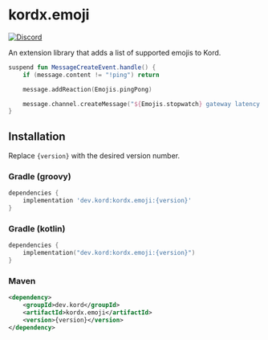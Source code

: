 # kordx.emoji

[![Discord](https://img.shields.io/discord/556525343595298817.svg?color=&label=Kord&logo=discord&style=for-the-badge)](https://discord.gg/6jcx5ev)

An extension library that adds a list of supported emojis to Kord.

```kotlin
suspend fun MessageCreateEvent.handle() {
    if (message.content != "!ping") return

    message.addReaction(Emojis.pingPong)

    message.channel.createMessage("${Emojis.stopwatch} gateway latency is:${kord.gateway.ping.toLongMilliseconds()} ms")
}
```

## Installation
Replace `{version}` with the desired version number.

### Gradle (groovy)
```groovy
dependencies {
    implementation 'dev.kord:kordx.emoji:{version}'
}
```

### Gradle (kotlin)
```kotlin
dependencies { 
    implementation("dev.kord:kordx.emoji:{version}")
}
```

### Maven
```xml
<dependency>
    <groupId>dev.kord</groupId>
    <artifactId>kordx.emoji</artifactId>
    <version>{version}</version>
</dependency>
```